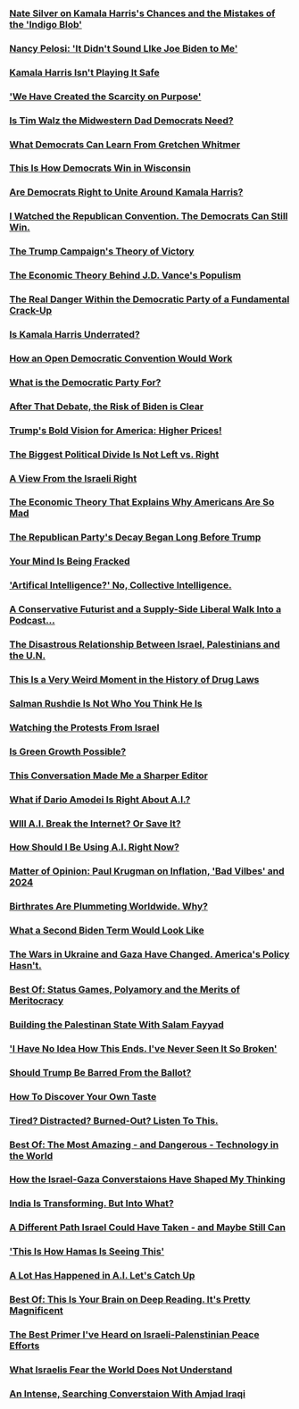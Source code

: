 ### [Nate Silver on Kamala Harris's Chances and the Mistakes of the 'Indigo Blob'](https://open.spotify.com/episode/2Hw8zd1rv1iLkdTgXmhCJp?si=61e2bd4797ab4146)
### [Nancy Pelosi: 'It Didn't Sound LIke Joe Biden to Me'](https://open.spotify.com/episode/6e7ePw8H7BHfBSXoOsIumF?si=d8508afdc97041a6)
### [Kamala Harris Isn't Playing It Safe](https://open.spotify.com/episode/1tHQrrtJ6pIqXTRjwIutQY?si=b7c31f2f57e54e23)
### ['We Have Created the Scarcity on Purpose'](https://open.spotify.com/episode/1fdkfTY94QjxcYD0w7oop7?si=aa291a5f4a0044b7)
### [Is Tim Walz the Midwestern Dad Democrats Need?](https://open.spotify.com/episode/4NtWPsVv7VbHq0giCwSJyY?si=3b15a74934cf409c)
### [What Democrats Can Learn From Gretchen Whitmer](https://open.spotify.com/episode/4eU8pkkYsOmhQWtv01UgDM?si=e7bda3f6d3b64343)
### [This Is How Democrats Win in Wisconsin](https://open.spotify.com/episode/3iTQlffkjn2PCfwJOpcV4X?si=1c2ed1693bdd4304)
### [Are Democrats Right to Unite Around Kamala Harris?](https://open.spotify.com/episode/19wi2iooPl5ATCZK8dPp0S?si=134ee9ebadb44b0b)
### [I Watched the Republican Convention. The Democrats Can Still Win.](https://open.spotify.com/episode/6r5WarKORPZzjtpapxJWkM?si=cb7f36cdf1ab4010)
### [The Trump Campaign's Theory of Victory](https://open.spotify.com/episode/6PZf8UTw1oJITubTEABUZ3?si=b7d1e6fa6b2b4737)
### [The Economic Theory Behind J.D. Vance's Populism](https://open.spotify.com/episode/225OunNKw6ldWwZMjKFPlq?si=39e91eceaf4e4642)
### [The Real Danger Within the Democratic Party of a Fundamental Crack-Up](https://open.spotify.com/episode/0T9SHB5HoGoUQ9B2LQrmCR?si=cc2f0f8a773c4d56)
### [Is Kamala Harris Underrated?](https://open.spotify.com/episode/6Kk7DtCyAgzRwRhLEM4cWU?si=52afab0ef51e45dc)
### [How an Open Democratic Convention Would Work](https://open.spotify.com/episode/6O0FW6zl5DfCGyLXnsO1w4?si=b237aa0322e64773)
### [What is the Democratic Party For?](https://open.spotify.com/episode/1d6k0dXn8EueVP2HsIM00L?si=e43dc94c3cf141e6)
### [After That Debate, the Risk of Biden is Clear](https://open.spotify.com/episode/0IJUn5nwuB87YnzsnmPUnE?si=079482e3c2f14ec9)
### [Trump's Bold Vision for America: Higher Prices!](https://open.spotify.com/episode/2JD98fZ7EtfCq3hFjAvNwl?si=e8e74cebd2ff4e08)
### [The Biggest Political Divide Is Not Left vs. Right](https://open.spotify.com/episode/3Tud6nF6wuV5yTu2waWMqW?si=57af7c53418b4a77)
### [A View From the Israeli Right](https://open.spotify.com/episode/5LVqIdBKXh99hw2x2w755Z?si=34d930c5bc7d4f63)
### [The Economic Theory That Explains Why Americans Are So Mad](https://open.spotify.com/episode/6JKs9d43xMYdDh9RXVdtse?si=b50713bb37bb4094)
### [The Republican Party's Decay Began Long Before Trump](https://open.spotify.com/episode/5IWQGZdrdpdmjuZgjbcqGR?si=fb296b66537e44e0)
### [Your Mind Is Being Fracked](https://open.spotify.com/episode/5mOU82zZNe8I8O0ISWGkDc?si=11723e88189243d8)
### ['Artifical Intelligence?' No, Collective Intelligence.](https://open.spotify.com/episode/3vDzqNRNJmKJBphdzQ4Dab?si=4116e0c55e4c4775)
### [A Conservative Futurist and a Supply-Side Liberal Walk Into a Podcast...](https://open.spotify.com/episode/11Cyh2kmCMObJ9a8hm2KhD?si=caeed6b162594559)
### [The Disastrous Relationship Between Israel, Palestinians and the U.N.](https://open.spotify.com/episode/1f2MN2Z1ZNJIM6uD3d4Tef?si=b4831fd9d3dd487c)
### [This Is a Very Weird Moment in the History of Drug Laws](https://open.spotify.com/episode/2qXXtfTCBEukhA7BXpgNVk?si=687d0d8daa9348a4)
### [Salman Rushdie Is Not Who You Think He Is](https://open.spotify.com/episode/6XdLaNms9gTgvWsIMa3Ikk?si=ed84ef32a728436c)
### [Watching the Protests From Israel](https://open.spotify.com/episode/2yNpDYu8FKm4sqJ2r3GCr8?si=449135e1224643d0)
### [Is Green Growth Possible?](https://open.spotify.com/episode/7MuKYrY2YmE1WDGaKcPe06?si=d4466b46322e4c76)
### [This Conversation Made Me a Sharper Editor](https://open.spotify.com/episode/49h2eVgjnPyJoY5MrvXlv0?si=601ef85d27ee43f9)
### [What if Dario Amodei Is Right About A.I.?](https://open.spotify.com/episode/3SYfUM4Zpr1g9QlplBZGv0?si=1e64ad72d7ce4146)
### [WIll A.I. Break the Internet? Or Save It?](https://open.spotify.com/episode/4mFwx4xGGmXrxTzHfgYpLG?si=46b3a70dda724d79)
### [How Should I Be Using A.I. Right Now?](https://open.spotify.com/episode/1d2kAxYfxhfmpCvdUNlQmd?si=37731d832edf48ac)
### [Matter of Opinion: Paul Krugman on Inflation, 'Bad Vilbes' and 2024](https://open.spotify.com/episode/5xhVY5aLYEGnXK63zcZdJN?si=2c789116484c4efc)
### [Birthrates Are Plummeting Worldwide. Why?](https://open.spotify.com/episode/52O59l8Ey7fe9ts7SGTK8L?si=22f56d457c4c46c1)
### [What a Second Biden Term Would Look Like](https://open.spotify.com/episode/0ZiLyguhUE7QhlsIqy2aUR?si=2f24bb6a84924e8c)
### [The Wars in Ukraine and Gaza Have Changed. America's Policy Hasn't.](https://open.spotify.com/episode/50RQDPZ4bRNK7f3pv28dec?si=e06d872af26f47f3)
### [Best Of: Status Games, Polyamory and the Merits of Meritocracy](https://open.spotify.com/episode/6sau7CSTNFdsV90VHchxLV?si=a5609e9615bf4d6e)
### [Building the Palestinan State With Salam Fayyad](https://open.spotify.com/episode/5ime0XnSTLY1fdCf74MCsD?si=8f38e227a9b34a95)
### ['I Have No Idea How This Ends. I've Never Seen It So Broken'](https://open.spotify.com/episode/4DyUuphi9bUVbinwKgxeJQ?si=ede2d676f7b74d4a)
### [Should Trump Be Barred From the Ballot?](https://open.spotify.com/episode/0qisgNBqbnir0FONSmRAg9?si=7ab75010dc8c4b19)
### [How To Discover Your Own Taste](https://open.spotify.com/episode/3JGETbaRnNqZe4gwj9QrwQ?si=2a7ee64725504baa)
### [Tired? Distracted? Burned-Out? Listen To This.](https://open.spotify.com/episode/7kRVtrjwvQlLclb456v7Hu?si=47ed7d5c3e054f57)
### [Best Of: The Most Amazing - and Dangerous - Technology in the World](https://open.spotify.com/episode/0xF2QQkrRHBqZmwT8aWeDY?si=ad1bc7c062314745)
### [How the Israel-Gaza Converstaions Have Shaped My Thinking](https://open.spotify.com/episode/4yxlqBBAjPUbbCoSm9cjNO?si=bebf3348afe34df0)
### [India Is Transforming. But Into What?](https://open.spotify.com/episode/53iY412LMGlfPf23r5FuoE?si=f9a325c5a2084810)
### [A Different Path Israel Could Have Taken - and Maybe Still Can](https://open.spotify.com/episode/4pMoxUzHu0YSblqNioYIQ1?si=0dd389f9ad3943be)
### ['This Is How Hamas Is Seeing This'](https://open.spotify.com/episode/15JREdzx7jRh0koXTxjkwg?si=5bc9c6b5defd430a)
### [A Lot Has Happened in A.I. Let's Catch Up](https://open.spotify.com/episode/0goXrZT8dTjtwUtN9f7zEc?si=14c78e45e2414e5e)
### [Best Of: This Is Your Brain on Deep Reading. It's Pretty Magnificent](https://open.spotify.com/episode/1Qx2Of2ZLyx4By71F70YAI?si=a3616cac816748cf)
### [The Best Primer I've Heard on Israeli-Palenstinian Peace Efforts](https://open.spotify.com/episode/0XCZmntodZAmClBo2uEAJG?si=988eb4c292e24988)
### [What Israelis Fear the World Does Not Understand](https://open.spotify.com/episode/1yc5gRUsmY9RqAe1sBz0vD?si=a52dd9eecdcb4951)
### [An Intense, Searching Converstaion With Amjad Iraqi](https://open.spotify.com/episode/48QkgbnsWSXrWRUBrKnAbk?si=197c21840fd74bf4)

